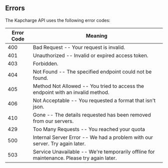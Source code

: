 ## Errors

The Kapcharge API uses the following error codes:

Error Code | Meaning
---------- | -------
400 | Bad Request -- Your request is invalid.
401 | Unauthorized -- Invalid or expired access token.
403 | Forbidden.
404 | Not Found -- The specified endpoint could not be found.
405 | Method Not Allowed -- You tried to access the endpoint with an invalid method.
406 | Not Acceptable -- You requested a format that isn't json.
410 | Gone -- The details requested has been removed from our servers.
429 | Too Many Requests -- You reached your quota
500 | Internal Server Error -- We had a problem with our server. Try again later.
503 | Service Unavailable -- We're temporarily offline for maintenance. Please try again later.

<br/>
